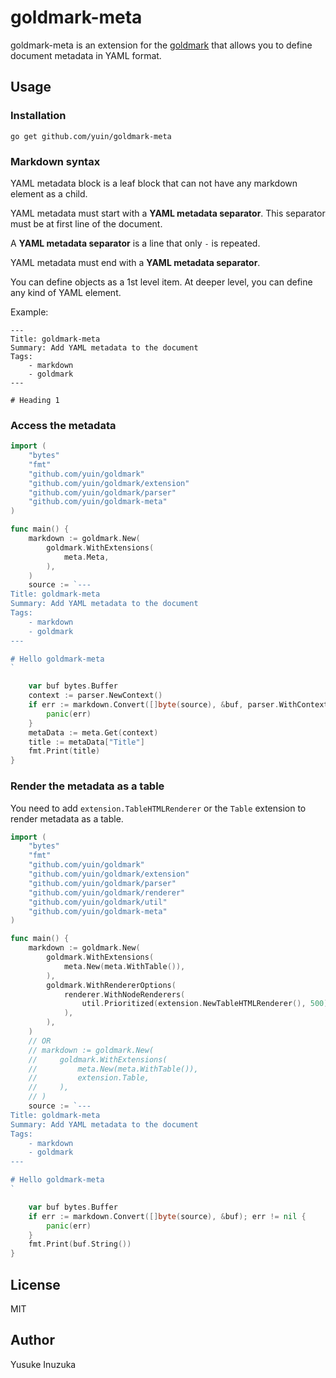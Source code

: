 goldmark-meta
=========================

goldmark-meta is an extension for the [goldmark](http://github.com/yuin/goldmark) 
that allows you to define document metadata in YAML format.

Usage
--------------------

### Installation

```
go get github.com/yuin/goldmark-meta
```

### Markdown syntax

YAML metadata block is a leaf block that can not have any markdown element
as a child.

YAML metadata must start with a **YAML metadata separator**.
This separator must be at first line of the document.

A **YAML metadata separator** is a line that only `-` is repeated.

YAML metadata must end with a **YAML metadata separator**.

You can define objects as a 1st level item. At deeper level, you can define 
any kind of YAML element.

Example:

```
---
Title: goldmark-meta
Summary: Add YAML metadata to the document
Tags:
    - markdown
    - goldmark
---

# Heading 1
```


### Access the metadata

```go
import (
    "bytes"
    "fmt"
    "github.com/yuin/goldmark"
    "github.com/yuin/goldmark/extension"
    "github.com/yuin/goldmark/parser"
    "github.com/yuin/goldmark-meta"
)

func main() {
    markdown := goldmark.New(
        goldmark.WithExtensions(
            meta.Meta,
        ),
    )
    source := `---
Title: goldmark-meta
Summary: Add YAML metadata to the document
Tags:
    - markdown
    - goldmark
---

# Hello goldmark-meta
`

    var buf bytes.Buffer
    context := parser.NewContext()
    if err := markdown.Convert([]byte(source), &buf, parser.WithContext(context)); err != nil {
        panic(err)
    }
    metaData := meta.Get(context)
    title := metaData["Title"]
    fmt.Print(title)
}
```

### Render the metadata as a table

You need to add `extension.TableHTMLRenderer` or the `Table` extension to
render metadata as a table.

```go
import (
    "bytes"
    "fmt"
    "github.com/yuin/goldmark"
    "github.com/yuin/goldmark/extension"
    "github.com/yuin/goldmark/parser"
    "github.com/yuin/goldmark/renderer"
    "github.com/yuin/goldmark/util"
    "github.com/yuin/goldmark-meta"
)

func main() {
    markdown := goldmark.New(
        goldmark.WithExtensions(
            meta.New(meta.WithTable()),
        ),
        goldmark.WithRendererOptions(
            renderer.WithNodeRenderers(
                util.Prioritized(extension.NewTableHTMLRenderer(), 500),
            ),
        ),
    )
    // OR
    // markdown := goldmark.New(
    //     goldmark.WithExtensions(
    //         meta.New(meta.WithTable()),
    //         extension.Table,
    //     ),
    // )
    source := `---
Title: goldmark-meta
Summary: Add YAML metadata to the document
Tags:
    - markdown
    - goldmark
---

# Hello goldmark-meta
`

    var buf bytes.Buffer
    if err := markdown.Convert([]byte(source), &buf); err != nil {
        panic(err)
    }
    fmt.Print(buf.String())
}
```


License
--------------------
MIT

Author
--------------------
Yusuke Inuzuka
